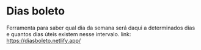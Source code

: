 # Dias boleto

Ferramenta para saber qual dia da semana será daqui a determinados dias e quantos dias úteis existem nesse intervalo.
link: https://diasboleto.netlify.app/
